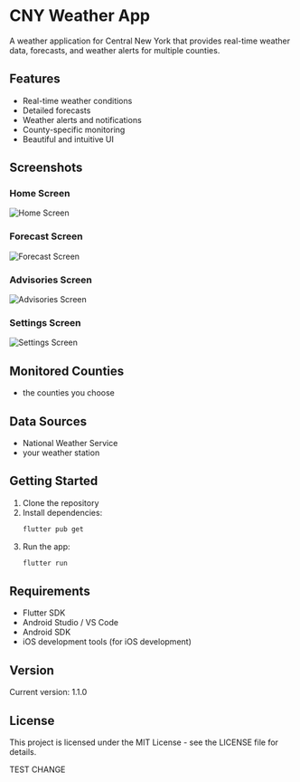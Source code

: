 # CNY Weather App

A weather application for Central New York that provides real-time weather data, forecasts, and weather alerts for multiple counties.

## Features

- Real-time weather conditions
- Detailed forecasts
- Weather alerts and notifications
- County-specific monitoring
- Beautiful and intuitive UI

## Screenshots

### Home Screen
![Home Screen](screenshots/home_screen.png)

### Forecast Screen
![Forecast Screen](screenshots/forecast_screen.png)

### Advisories Screen
![Advisories Screen](screenshots/advisories_screen.png)

### Settings Screen
![Settings Screen](screenshots/settings_screen.png)

## Monitored Counties

- the counties you choose

## Data Sources

- National Weather Service
- your weather station

## Getting Started

1. Clone the repository
2. Install dependencies:
   ```bash
   flutter pub get
   ```
3. Run the app:
   ```bash
   flutter run
   ```

## Requirements

- Flutter SDK
- Android Studio / VS Code
- Android SDK
- iOS development tools (for iOS development)

## Version

Current version: 1.1.0

## License

This project is licensed under the MIT License - see the LICENSE file for details.

 TEST CHANGE
